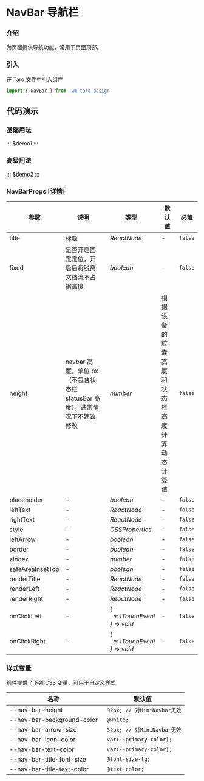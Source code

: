 # NavBar 导航栏

### 介绍

为页面提供导航功能，常用于页面顶部。

### 引入

在 Taro 文件中引入组件

```js
import { NavBar } from 'wm-taro-design'
```

## 代码演示

### 基础用法

::: $demo1 :::

### 高级用法

::: $demo2 :::

### NavBarProps [[详情]](https://codeup.aliyun.com/5f855dfb1858a17210466fd0/wuhang-meimeng-development/wm-taro-template/tree/master/modules/wm-taro-design/types/nav-bar.d.ts)

| 参数             | 说明                                                                      | 类型                                                                                                     | 默认值                                       | 必填    |
| ---------------- | ------------------------------------------------------------------------- | -------------------------------------------------------------------------------------------------------- | -------------------------------------------- | ------- |
| title            | 标题                                                                      | _&nbsp;&nbsp;ReactNode<br/>_                                                                             | -                                            | `false` |
| fixed            | 是否开启固定定位，开启后将脱离文档流不占据高度                            | _&nbsp;&nbsp;boolean<br/>_                                                                               | -                                            | `false` |
| height           | navbar 高度，单位 px（不包含状态栏 statusBar 高度），通常情况下不建议修改 | _&nbsp;&nbsp;number<br/>_                                                                                | 根据设备的胶囊高度和状态栏高度计算动态计算值 | `false` |
| placeholder      | -                                                                         | _&nbsp;&nbsp;boolean<br/>_                                                                               | -                                            | `false` |
| leftText         | -                                                                         | _&nbsp;&nbsp;ReactNode<br/>_                                                                             | -                                            | `false` |
| rightText        | -                                                                         | _&nbsp;&nbsp;ReactNode<br/>_                                                                             | -                                            | `false` |
| style            | -                                                                         | _&nbsp;&nbsp;CSSProperties<br/>_                                                                         | -                                            | `false` |
| leftArrow        | -                                                                         | _&nbsp;&nbsp;boolean<br/>_                                                                               | -                                            | `false` |
| border           | -                                                                         | _&nbsp;&nbsp;boolean<br/>_                                                                               | -                                            | `false` |
| zIndex           | -                                                                         | _&nbsp;&nbsp;number<br/>_                                                                                | -                                            | `false` |
| safeAreaInsetTop | -                                                                         | _&nbsp;&nbsp;boolean<br/>_                                                                               | -                                            | `false` |
| renderTitle      | -                                                                         | _&nbsp;&nbsp;ReactNode<br/>_                                                                             | -                                            | `false` |
| renderLeft       | -                                                                         | _&nbsp;&nbsp;ReactNode<br/>_                                                                             | -                                            | `false` |
| renderRight      | -                                                                         | _&nbsp;&nbsp;ReactNode<br/>_                                                                             | -                                            | `false` |
| onClickLeft      | -                                                                         | _&nbsp;&nbsp;(<br/>&nbsp;&nbsp;&nbsp;&nbsp;e:&nbsp;ITouchEvent<br/>&nbsp;&nbsp;)&nbsp;=>&nbsp;void<br/>_ | -                                            | `false` |
| onClickRight     | -                                                                         | _&nbsp;&nbsp;(<br/>&nbsp;&nbsp;&nbsp;&nbsp;e:&nbsp;ITouchEvent<br/>&nbsp;&nbsp;)&nbsp;=>&nbsp;void<br/>_ | -                                            | `false` |

### 样式变量

组件提供了下列 CSS 变量，可用于自定义样式

| 名称                       | 默认值                       |
| -------------------------- | ---------------------------- |
| --nav-bar-height           | ` 92px; // 对MiniNavbar无效` |
| --nav-bar-background-color | ` @white;`                   |
| --nav-bar-arrow-size       | ` 32px; // 对MiniNavbar无效` |
| --nav-bar-icon-color       | ` var(--primary-color);`     |
| --nav-bar-text-color       | ` var(--primary-color);`     |
| --nav-bar-title-font-size  | ` @font-size-lg;`            |
| --nav-bar-title-text-color | ` @text-color;`              |
